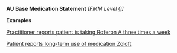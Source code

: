 **AU Base Medication Statement**  *[FMM Level [0](http://build.fhir.org/versions.html#maturity)]*

**Examples**

[Practitioner reports patient is taking Roferon A three times a week](MedicationStatement-MedicationStatement0.html)

[Patient reports long-term use of medication Zoloft](MedicationStatement-MedicationStatement1.html)
